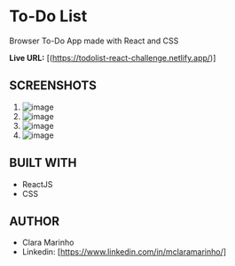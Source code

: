 # To-Do List
Browser To-Do App made with React and CSS

**Live URL:** [(https://todolist-react-challenge.netlify.app/)]

## SCREENSHOTS
1. ![image](https://github.com/mclaramarinho/to-do-list-deeploy/assets/119897667/87bb9cc4-80d1-4ecd-88eb-1b46a8d0c881)
2. ![image](https://github.com/mclaramarinho/to-do-list-deeploy/assets/119897667/835806e4-42c1-4920-9333-28d0c4ca30da)
3. ![image](https://github.com/mclaramarinho/to-do-list-deeploy/assets/119897667/b582e1b1-e7f5-4da0-8d52-c65b5f3bfd83)
4. ![image](https://github.com/mclaramarinho/to-do-list-deeploy/assets/119897667/60364198-b688-4ad1-9410-2e55d734db9b)

## BUILT WITH
 - ReactJS
 - CSS

## AUTHOR
- Clara Marinho
- Linkedin: [https://www.linkedin.com/in/mclaramarinho/]
